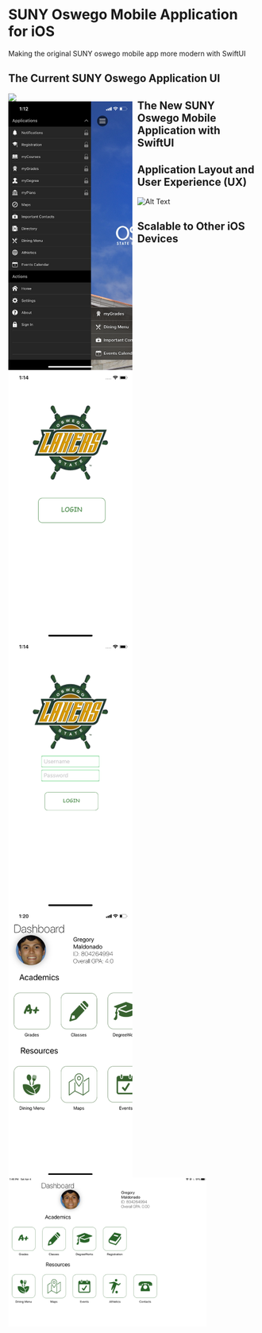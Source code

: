 # SUNY Oswego Mobile Application for iOS  
Making the original SUNY oswego mobile app more modern with SwiftUI 
 
## The Current SUNY Oswego Application UI

<img src = "https://github.com/gmaldona/OSU-App/blob/master/Media/OldUI1.PNG" width=250 style="float: left; margin-right: 10px;"/> <img src = "https://github.com/gmaldona/OSU-App/blob/master/Media/OldUI2.PNG" width=250 style="float: left; margin-right: 10px;"/> 

## The New SUNY Oswego Mobile Application with SwiftUI 

<img src = "https://github.com/gmaldona/OSU-App/blob/master/Media/Welcome.png" width=250 style="float: left; margin-right: 10px;"/> <img src = "https://github.com/gmaldona/OSU-App/blob/master/Media/Login.png" width=250 style="float: left; margin-right: 10px;"/> <img src = "https://github.com/gmaldona/OSU-App/blob/master/Media/Dashboard.PNG" width=250 style="float: left; margin-right: 10px;"/> 

## Application Layout and User Experience (UX)

![Alt Text](https://media.giphy.com/media/lqMKKUjAogGRKqTLc1/giphy.gif)

## Scalable to Other iOS Devices

<img src = "https://github.com/gmaldona/OSU-App/blob/master/Media/ipad.PNG" width=400 style="float: left; margin-right: 10px;"/>

